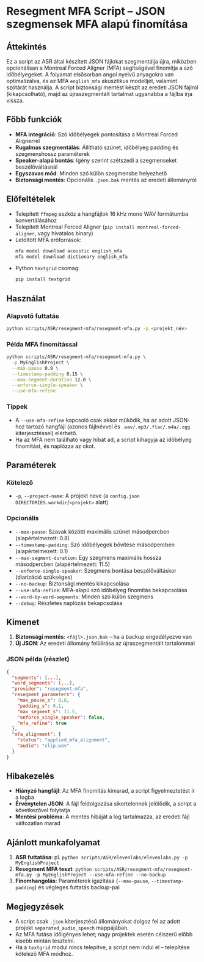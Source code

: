 # Resegment MFA Script – JSON szegmensek MFA alapú finomítása

## Áttekintés

Ez a script az ASR által készített JSON fájlokat szegmentálja újra, miközben opcionálisan a Montreal Forced Aligner (MFA) segítségével finomítja a szó időbélyegeket. A folyamat elsősorban angol nyelvű anyagokra van optimalizálva, és az MFA `english_mfa` akusztikus modelljét, valamint szótárát használja. A script biztonsági mentést készít az eredeti JSON fájlról (kikapcsolható), majd az újraszegmentált tartalmat ugyanabba a fájlba írja vissza.

## Főbb funkciók

- **MFA integráció**: Szó időbélyegek pontosítása a Montreal Forced Alignerrel
- **Rugalmas szegmentálás**: Állítható szünet, időbélyeg padding és szegmenshossz paraméterek
- **Speaker-alapú bontás**: Igény szerint szétszedi a szegmenseket beszélőváltásnál
- **Egyszavas mód**: Minden szó külön szegmensbe helyezhető
- **Biztonsági mentés**: Opcionális `.json.bak` mentés az eredeti állományról

## Előfeltételek

- Telepített `ffmpeg` eszköz a hangfájlok 16 kHz mono WAV formátumba konvertálásához
- Telepített Montreal Forced Aligner (`pip install montreal-forced-aligner`, vagy hivatalos binary)
- Letöltött MFA erőforrások:
  ```bash
  mfa model download acoustic english_mfa
  mfa model download dictionary english_mfa
  ```
- Python `textgrid` csomag:
  ```bash
  pip install textgrid
  ```

## Használat

### Alapvető futtatás

```bash
python scripts/ASR/resegment-mfa/resegment-mfa.py -p <projekt_név>
```

### Példa MFA finomítással

```bash
python scripts/ASR/resegment-mfa/resegment-mfa.py \
  -p MyEnglishProject \
  --max-pause 0.9 \
  --timestamp-padding 0.15 \
  --max-segment-duration 12.0 \
  --enforce-single-speaker \
  --use-mfa-refine
```

### Tippek

- A `--use-mfa-refine` kapcsoló csak akkor működik, ha az adott JSON-hoz tartozó hangfájl (azonos fájlnévvel és `.wav/.mp3/.flac/.m4a/.ogg` kiterjesztéssel) elérhető.
- Ha az MFA nem található vagy hibát ad, a script kihagyja az időbélyeg finomítást, és naplózza az okot.

## Paraméterek

### Kötelező

- `-p`, `--project-name`: A projekt neve (a `config.json` `DIRECTORIES.workdir`/`<projekt>` alatt)

### Opcionális

- `--max-pause`: Szavak közötti maximális szünet másodpercben (alapértelmezett: 0.8)
- `--timestamp-padding`: Szó időbélyegek bővítése másodpercben (alapértelmezett: 0.1)
- `--max-segment-duration`: Egy szegmens maximális hossza másodpercben (alapértelmezett: 11.5)
- `--enforce-single-speaker`: Szegmens bontása beszélőváltáskor (diarizáció szükséges)
- `--no-backup`: Biztonsági mentés kikapcsolása
- `--use-mfa-refine`: MFA-alapú szó időbélyeg finomítás bekapcsolása
- `--word-by-word-segments`: Minden szó külön szegmens
- `--debug`: Részletes naplózás bekapcsolása

## Kimenet

1. **Biztonsági mentés**: `<fájl>.json.bak` – ha a backup engedélyezve van
2. **Új JSON**: Az eredeti állomány felülírása az újraszegmentált tartalommal

### JSON példa (részlet)

```json
{
  "segments": [...],
  "word_segments": [...],
  "provider": "resegment-mfa",
  "resegment_parameters": {
    "max_pause_s": 0.8,
    "padding_s": 0.1,
    "max_segment_s": 11.5,
    "enforce_single_speaker": false,
    "mfa_refine": true
  },
  "mfa_alignment": {
    "status": "applied_mfa_alignment",
    "audio": "clip.wav"
  }
}
```

## Hibakezelés

- **Hiányzó hangfájl**: Az MFA finomítás kimarad, a script figyelmeztetést ír a logba
- **Érvénytelen JSON**: A fájl feldolgozása sikertelennek jelölődik, a script a következővel folytatja
- **Mentési probléma**: A mentés hibáját a log tartalmazza, az eredeti fájl változatlan marad

## Ajánlott munkafolyamat

1. **ASR futtatása**: pl. `python scripts/ASR/elevenlabs/elevenlabs.py -p MyEnglishProject`
2. **Resegment MFA teszt**: `python scripts/ASR/resegment-mfa/resegment-mfa.py -p MyEnglishProject --use-mfa-refine --no-backup`
3. **Finomhangolás**: Paraméterek igazítása (`--max-pause`, `--timestamp-padding`) és végleges futtatás backup-pal

## Megjegyzések

- A script csak `.json` kiterjesztésű állományokat dolgoz fel az adott projekt `separated_audio_speech` mappájában.
- Az MFA futása időigényes lehet; nagy projektek esetén célszerű előbb kisebb mintán tesztelni.
- Ha a `textgrid` modul nincs telepítve, a script nem indul el – telepítése kötelező MFA módhoz.
